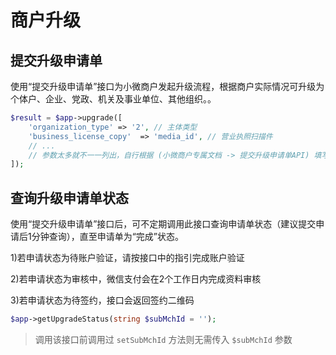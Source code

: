# 商户升级
## 提交升级申请单

使用“提交升级申请单”接口为小微商户发起升级流程，根据商户实际情况可升级为个体户、企业、党政、机关及事业单位、其他组织。。

```php
$result = $app->upgrade([
    'organization_type' => '2', // 主体类型
    'business_license_copy'  => 'media_id', // 营业执照扫描件
    // ...
    // 参数太多就不一一列出，自行根据 (小微商户专属文档 -> 提交升级申请单API) 填写
]);
```

## 查询升级申请单状态
使用“提交升级申请单”接口后，可不定期调用此接口查询申请单状态（建议提交申请后1分钟查询），直至申请单为“完成”状态。

1)若申请状态为待账户验证，请按接口中的指引完成账户验证

2)若申请状态为审核中，微信支付会在2个工作日内完成资料审核

3)若申请状态为待签约，接口会返回签约二维码

```php
$app->getUpgradeStatus(string $subMchId = '');
```
> 调用该接口前调用过 `setSubMchId` 方法则无需传入 `$subMchId` 参数
